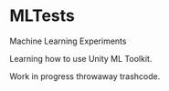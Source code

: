 # MLTests
Machine Learning Experiments

Learning how to use Unity ML Toolkit.

Work in progress throwaway trashcode.